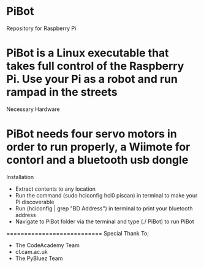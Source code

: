 PiBot
==========================
Repository for Raspberry Pi 

PiBot is a Linux executable that takes full control of the Raspberry Pi. Use your Pi as a robot and run rampad in the
streets 
===========================
Necessary Hardware

PiBot needs four servo motors in order to run properly, a Wiimote for contorl and a bluetooth usb dongle
===========================
Installation
- Extract contents to any location
- Run the command (sudo hciconfig hci0 piscan) in terminal to make your Pi discoverable
- Run (hciconfig | grep "BD Address") in terminal to print your bluetooth address
- Navigate to PiBot folder via the terminal and type (./ PiBot) to run PiBot

===========================
Special Thank To;
- The CodeAcademy Team
- cl.cam.ac.uk
- The PyBluez Team
